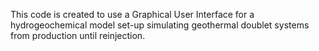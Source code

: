 This code is created to use a Graphical User Interface for a hydrogeochemical model set-up simulating geothermal doublet systems from production until reinjection. 
